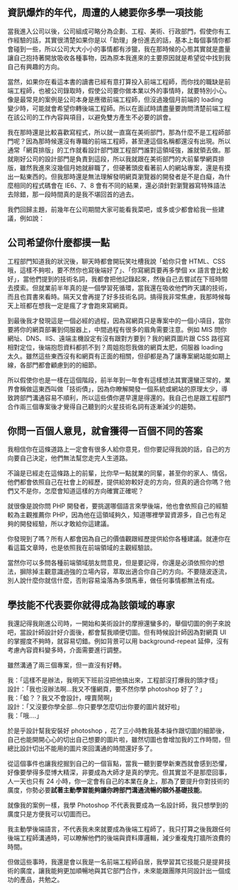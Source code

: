 ## 資訊爆炸的年代，周遭的人總要你多學一項技能

當我進入公司以後，公司組成可略分為企劃、工程、美術、行政部門，假使你有工作經驗的話，其實很清楚如果你是以「助理」身份進去的話，基本上每個事情你都會碰到一些，所以公司大大小小的事情都有涉獵，我在那時候的心態其實就是盡量讓自己抱持著開放吸收各種事物，因為原本我進來的主要原因就是希望從中找到我自己有興趣的方向。

當然，如果你在看這本書的讀書已經有意打算投入前端工程師，而你找的職缺是前端工程師，也被公司錄取時，假使公司要你做本業以外的事情時，就要特別小心。像是最常見的案例是公司本身是應徵前端工程師，但沒過幾個月前端的 loading 變少時，可能就會希望你轉後端工程師。所以在面試時請盡量要詢問清楚前端工程在該公司的工作內容與項目，以避免雙方產生不必要的誤會。

我在那時還是比較喜歡寫程式，所以就一直窩在美術部門，那為什麼不是工程師部門呢？因為那時候還沒有專職的前端工程師，甚至連這個名稱都還沒有出現。所以通常「網頁排版」的工作就看設計部門跟工程部門誰對這領域強，誰就領去做。那就剛好公司的設計部門是負責到這段，所以我就跟在美術部門的大前輩學網頁排版，雖然我進來沒幾個月她就辭職了，但硬著頭皮看著前人的網站專案，還是有摸出一點東西的。但我那時還是無法理解發明網頁瀏覽器的開發者是不是白癡，為什麼相同的程式碼會在 IE6、7、8 會有不同的結果，還必須針對瀏覽器寫特殊語法去除錯，那一段時間真的是我不堪回首的過去。

我們回歸主題，前幾年在公司期間大家可能看我菜吧，或多或少都會給我一些建議，例如說：

## 公司希望你什麼都摸一點

工程部門知道我的狀況後，聊天時都會開玩笑吐槽我說「蛤你只會 HTML、CSS 哦，這樣不夠啦，要不然你也寫後端好了」、「你寫網頁要再多學個 xx 語言會比較好」，當他們提到的技術名詞，我都會把他記錄起來，然後自己去嘗試在下班時間去摸索。但就業前半年真的是一個學習死循環，當我還在吸收他們昨天講的技術，而且也買書來看時。隔天又會再提了好多技術名詞。搞得我非常焦慮，我那時候每天上班都在想我一定是瘋了才會跑來寫網頁。

到最後我才發現這是一個必經的過程，因為寫網頁只是專案中的一個小項目，當你要將你的網頁部署到伺服器上，中間過程有很多的眉角需要注意。例如 MIS 問你網址、DNS、IIS、遠端主機設定有沒有跟對方要到？我的網頁圖片跟 CSS 路徑寫相對定位，後端抱怨資料都抓不到？周姐抱怨我做的網頁太肥，伺服器 loading 太久。雖然這些東西沒有和網頁有正面的相關，但卻都是為了讓專案網站能如期上線，各部門都會顧慮到的的細節。

所以假使你也是一樣在這個階段，前半年到一年會有這樣想法其實還蠻正常的，業界會稱做這東西叫做「技術債」，因為你瞭解開發一個系統或網站的原理太少，導致跨部門溝通容易不順利，所以這些債你遲早還是得還的。我自己也是跟工程部門合作兩三個專案後才覺得自己聽到的火星技術名詞有逐漸減少的趨勢。

## 你問一百個人意見，就會獲得一百個不同的答案

我相信你在這條道路上一定會有很多人給你意見，但你要記得我說的話，自己的方向要自己決定，他們無法幫您走完人生道路。

不論是已經走在這條路上的前輩，比你早一點就業的同輩，甚至你的家人、情侶，他們都會依照自己在社會上的經歷，提供給妳較好走的方向，但真的適合你嗎？他們又不是你，怎麼會知道這樣的方向確實正確呢？

就很像是說你問 PHP 開發者，要挑選哪個語言來學後端，他也會依照自己的經驗較為主觀推薦你 PHP，因為他在這領域夠久，知道哪裡學習資源多，自己也有足夠的開發經驗，所以才敢給你這建議。

你發現到了嗎？所有人都會因為自己的價值觀跟經歷提供給你各種建議。就連你在看這篇文章時，也是依照我在前端領域的主觀經驗談。

當然你可以多問各種前端領域朋友問意見，但是要記得，你還是必須依照你的想法，摒除掉主觀意識過強的立場內容，萃取出適合你自己的方向。不要隨波逐流，別人說什麼你就信什麼，否則容易淪落為多頭馬車，做任何事情都無法有成。

## 學技能不代表要你就得成為該領域的專家

我還記得我剛進公司時，一開始和美術設計的摩擦還蠻多的，舉個切圖的例子來說吧，當設計師設計好介面後，都會幫我順便切圖。但有時候設計師因為對網頁 UI 的掌握度不夠時，就容易切錯。例如背景可以用 background-repeat 延伸，沒有考慮內容資料變多時，介面需要進行調整。

雖然溝通了兩三個專案，但一直沒有好轉。

我：「這樣不是辦法，我明天下班前沒把他搞出來，工程部沒打爆我的頭才怪」  
設計：「我也沒辦法啊...我又不懂網頁，要不然你學 photoshop 好了？」  
我：「蛤？？我又不會設計，哩賣鬧啊」  
設計：「又沒要你學全部...你只要學怎麼切出你要的圖片就好啦」  
我：「哦....」

於是乎設計幫我安裝好 photoshop ，花了三小時教我基本操作跟切圖的細節後，自己也能開開心心的切出自己想要的圖片啦，雖然切圖也會增加我的工作時間，但總比設計切出不能用的圖片來回溝通的時間還好多了。

從這個事件也讓我挖掘到自己的一個盲點，當我一聽到要學新東西就會感到恐懼，好像要學得多麼博大精深，非要成為大師才是真的學完。但其實並不是那麼回事，人一天也只有 24 小時，你一定會有自己的本業在身上，那為了要提升你對技術的廣度，你勢必要**試著主動學習能夠讓你跨部門溝通流暢的額外基礎技能**。

就像我的案例一樣，我學 Photoshop 不代表我要成為一名設計師，我只想學到的廣度只是方便我可以切圖而已。

我主動學後端語言，不代表我未來就要成為後端工程師了，我只打算之後我跟任何後端工程師溝通時，可以瞭解他們的後端與資料庫邏輯，減少重複鬼打牆所浪費的時間。

但做這些事時，我還是會以我是一名前端工程師自居，我學習其它技能只是提昇技術的廣度，讓我能夠更加順暢地與其它部門合作，未來能跟團隊共同設計出一個成功的產品，共勉之。

